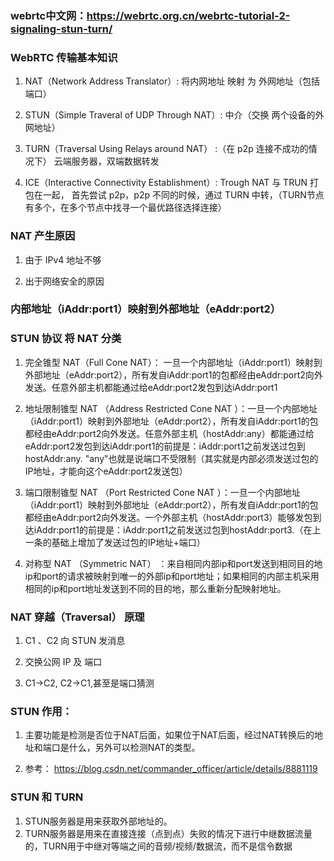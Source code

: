 ### webrtc中文网：https://webrtc.org.cn/webrtc-tutorial-2-signaling-stun-turn/

### WebRTC 传输基本知识

1. NAT（Network Address Translator）: 将内网地址 映射 为 外网地址（包括端口）

2. STUN（Simple Traveral of UDP Through NAT）: 中介（交换 两个设备的外网地址）

3. TURN（Traversal Using Relays around NAT） :（在 p2p 连接不成功的情况下） 云端服务器，双端数据转发

4. ICE（Interactive Connectivity Establishment）: Trough NAT 与 TRUN 打包在一起， 首先尝试 p2p，p2p 不同的时候，通过 TURN 中转，（TURN节点有多个，在多个节点中找寻一个最优路径选择连接）

### NAT 产生原因

1. 由于 IPv4 地址不够

2. 出于网络安全的原因

### 内部地址（iAddr:port1）映射到外部地址（eAddr:port2）

### STUN 协议 将 NAT 分类

1. 完全锥型 NAT（Full Cone NAT）： 一旦一个内部地址（iAddr:port1）映射到外部地址（eAddr:port2），所有发自iAddr:port1的包都经由eAddr:port2向外发送。任意外部主机都能通过给eAddr:port2发包到达iAddr:port1

2. 地址限制锥型 NAT （Address Restricted Cone NAT ）：一旦一个内部地址（iAddr:port1）映射到外部地址（eAddr:port2），所有发自iAddr:port1的包都经由eAddr:port2向外发送。任意外部主机（hostAddr:any）都能通过给eAddr:port2发包到达iAddr:port1的前提是：iAddr:port1之前发送过包到hostAddr:any. "any"也就是说端口不受限制（其实就是内部必须发送过包的IP地址，才能向这个eAddr:port2发送包）

3. 端口限制锥型 NAT （Port Restricted Cone NAT ）：一旦一个内部地址（iAddr:port1）映射到外部地址（eAddr:port2），所有发自iAddr:port1的包都经由eAddr:port2向外发送。一个外部主机（hostAddr:port3）能够发包到达iAddr:port1的前提是：iAddr:port1之前发送过包到hostAddr:port3.（在上一条的基础上增加了发送过包的IP地址+端口）

4. 对称型 NAT （Symmetric NAT） ：来自相同内部ip和port发送到相同目的地ip和port的请求被映射到唯一的外部ip和port地址；如果相同的内部主机采用相同的ip和port地址发送到不同的目的地，那么重新分配映射地址。

### NAT 穿越（Traversal） 原理

1. C1 、C2 向 STUN 发消息

2. 交换公网 IP 及 端口

3. C1->C2, C2->C1,甚至是端口猜测

### STUN 作用：

1. 主要功能是检测是否位于NAT后面，如果位于NAT后面，经过NAT转换后的地址和端口是什么，另外可以检测NAT的类型。

2. 参考： https://blog.csdn.net/commander_officer/article/details/8881119


### STUN 和 TURN

1. STUN服务器是用来获取外部地址的。
2. TURN服务器是用来在直接连接（点到点）失败的情况下进行中继数据流量的，TURN用于中继对等端之间的音频/视频/数据流，而不是信令数据

